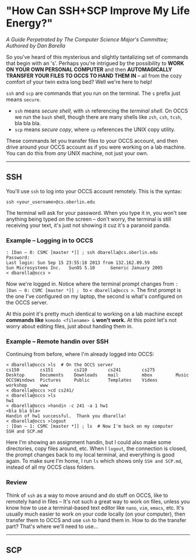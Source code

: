 # "How Can SSH+SCP Improve My Life Energy?"  
_A Guide Perpetrated by The Computer Science Major's Committee;_  
_Authored by Dan Barella_  

So you've heard of this mysterious and slightly tantalizing set of commands that begin with an 's'. Perhaps you're intrigued by the possibility to **WORK ON YOUR OWN PERSONAL COMPUTER** and then **AUTOMAGICALLY TRANSFER YOUR FILES TO OCCS TO HAND THEM IN** – all from the cozy comfort of your twin extra long bed? Well we're here to help!  

`ssh` and `scp` are commands that you run on the terminal. The `s` prefix just means `secure`.

- `ssh` means _secure shell_, with `sh` referencing the _terminal shell_. On OCCS we run the `bash` shell, though there are many shells like `zsh`, `csh`, `tcsh`, bla bla bla.
- `scp` means _secure copy_, where `cp` references the UNIX copy utility.  

These commands let you transfer files to your OCCS account, and then drive around your OCCS account as if you were working on a lab machine. You can do this from *any* UNIX machine, not just your own.  

--- 

## SSH

You'll use `ssh` to log into your OCCS account remotely. This is the syntax:  

	ssh <your_username>@cs.oberlin.edu
	
The terminal will ask for your password. When you type it in, you won't see anything being typed on the screen – don't worry, the terminal is still receiving your text, it's just not showing it cuz it's a paranoid panda.  

### Example – Logging in to OCCS

	: [Dan – 0: CSMC [master *]] ; ssh dbarella@cs.oberlin.edu
	Password: 
	Last login: Sun Sep 15 23:55:18 2013 from 132.162.89.59
	Sun Microsystems Inc.   SunOS 5.10      Generic January 2005
	< dbarella@occs >

Now we're logged in. Notice where the terminal prompt changes from `: [Dan – 0: CSMC [master *]] ; ` to `< dbarella@occs >`. The first prompt is the one I've configured on my laptop, the second is what's configured on the OCCS server.  

At this point it's pretty much identical to working on a lab machine except **commands like** `komodo <filename> &` **won't work.** At this point let's not worry about editing files, just about handing them in.

### Example – Remote handin over SSH
Continuing from before, where I'm already logged into OCCS:

	< dbarella@occs >ls  # On the OCCS server
	cs150        cs151        cs210        cs241        cs275        Desktop      Documents    Downloads    mail         mbox         Music        OCCSWindows  Pictures     Public       Templates    Videos       workshop     www
	< dbarella@occs >cd cs241/
	< dbarella@occs >ls     
	hw1
	< dbarella@occs >handin -c 241 -a 1 hw1
	<bla bla bla>
	Handin of hw1 successful.  Thank you dbarella!
	< dbarella@occs >logout
	: [Dan – 1: CSMC [master *]] ; ls  # Now I'm back on my computer
	SSH and SCP.md

Here I'm showing an assignment handin, but I could also make some directories, copy files around, etc. When I `logout`, the connection is closed, the prompt changes back to my local terminal, and everything is good again. To make sure I'm home, I run `ls` which shows only `SSH and SCP.md`, instead of all my OCCS class folders.  

### Review
Think of `ssh` as a way to move around and do stuff on OCCS, like to remotely hand in files – It's not such a great way to work on files, unless you know how to use a terminal-based text editor like `nano`, `vim`, `emacs`, etc. It's usually much easier to work on your code locally (on your computer), then transfer them to OCCS and use `ssh` to hand them in. How to do the transfer part? That's where we'll need to use...  

---  

## SCP
